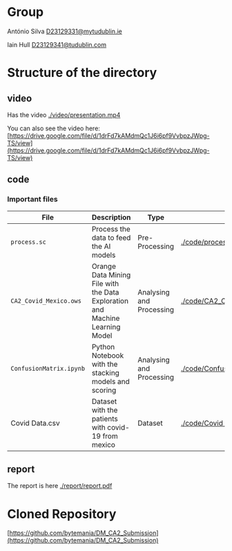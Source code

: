# Group
António Silva [D23129331@mytudublin.ie](mailto:D23129331@mytudublin.ie)

Iain Hull [D23129341@tudublin.com](mailto:D23129341@tudublin.com)

# Structure of the directory

## video
Has the video [./video/presentation.mp4](./video/presentation.mp4)


You can also see the video here: [https://drive.google.com/file/d/1drFd7kAMdmQc1J6i6pf9VvbpzJWpg-TS/view](https://drive.google.com/file/d/1drFd7kAMdmQc1J6i6pf9VvbpzJWpg-TS/view)

## code
### Important files

| File | Description  | Type | Link |
| ------- | --- | --- | ---- |
| `process.sc` | Process the data to feed the AI models | Pre-Processing | [./code/process.sc](./code/process.sc) |
| `CA2_Covid_Mexico.ows` | Orange Data Mining File with the Data Exploration and Machine Learning Model | Analysing and Processing | [./code/CA2_Covid_Mexico.ows](./code/CA2_Covid_Mexico.ows) |
| `ConfusionMatrix.ipynb` | Python Notebook with the stacking models and scoring | Analysing and Processing | [./code/ConfusionMatrix.ipynb](./code/ConfusionMatrix.ipynb) |
| Covid Data.csv | Dataset with the patients with covid-19 from mexico | Dataset | [./code/Covid Data.csv](<./code/Covid Data.csv>) |

## report

The report is here [./report/report.pdf](./report/report.pdf)

# Cloned Repository

[https://github.com/bytemania/DM_CA2_Submission](https://github.com/bytemania/DM_CA2_Submission)



